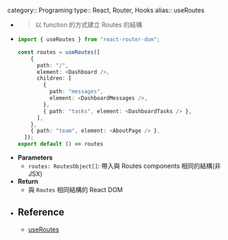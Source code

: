 category:: Programing
type:: React, Router, Hooks
alias:: useRoutes

- > 以 function 的方式建立 Routes 的結構
- ```typescript
  import { useRoutes } from "react-router-dom";
  
  const routes = useRoutes([
      {
        path: "/",
        element: <Dashboard />,
        children: [
          {
            path: "messages",
            element: <DashboardMessages />,
          },
          { path: "tasks", element: <DashboardTasks /> },
        ],
      },
      { path: "team", element: <AboutPage /> },
    ]);
  export default () => routes
  ```
- **Parameters**
	- `routes: RoutesObject[]`: 帶入與  Routes components 相同的結構(非 JSX)
- **Return**
	- 與 `Routes` 相同結構的 React DOM
- ## Reference
	- [useRoutes](https://reactrouter.com/en/main/hooks/use-routes)
